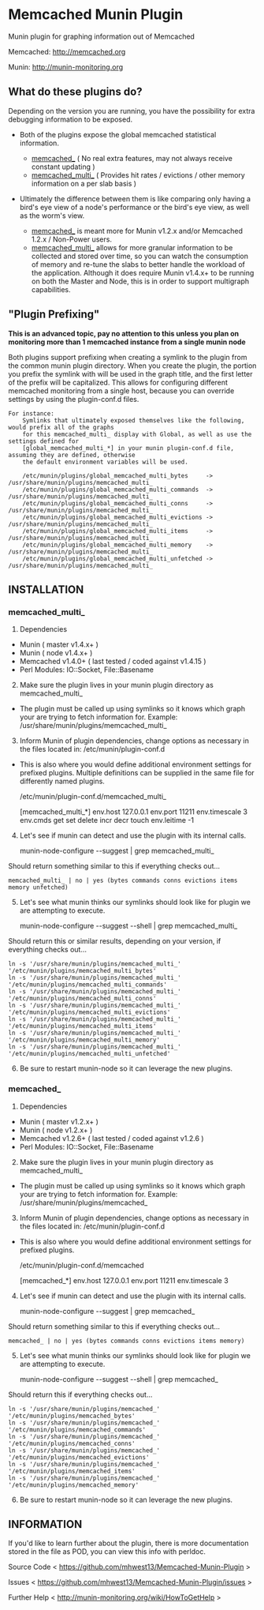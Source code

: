 Memcached Munin Plugin
============================

Munin plugin for graphing information out of Memcached

Memcached: http://memcached.org

Munin: http://munin-monitoring.org


## What do these plugins do?

 Depending on the version you are running, you have the possibility for extra debugging information to be exposed.  
  * Both of the plugins expose the global memcached statistical information.  
    
    * [memcached_](README.md#memcached_) ( No real extra features, may not always receive constant updating )  
    * [memcached_multi_](README.md#memcached_multi_) ( Provides hit rates / evictions / other memory information on a per slab basis )  

  * Ultimately the difference between them is like comparing only having a bird's eye view of a node's performance
    or the bird's eye view, as well as the worm's view.
    * [memcached_](README.md#memcached_) is meant more for Munin v1.2.x and/or Memcached 1.2.x / Non-Power users.
    * [memcached_multi_](README.md#memcached_multi_) allows for more granular information to be collected and stored over time, so you can watch the
      consumption of memory and re-tune the slabs to better handle the workload of the application. Although it does require
      Munin v1.4.x+ to be running on both the Master and Node, this is in order to support multigraph capabilities.


## "Plugin Prefixing"

  **This is an advanced topic, pay no attention to this unless you plan on monitoring more than 1 memcached instance from a single munin node**

  Both plugins support prefixing when creating a symlink to the plugin from the common munin plugin directory.
  When you create the plugin, the portion you prefix the symlink with will be used in the graph title, and the
  first letter of the prefix will be capitalized. This allows for configuring different memcached monitoring
  from a single host, because you can override settings by using the plugin-conf.d files.

    For instance:
        Symlinks that ultimately exposed themselves like the following, would prefix all of the graphs
        for this memcached_multi_ display with Global, as well as use the settings defined for
        [global_memcached_multi_*] in your munin plugin-conf.d file, assuming they are defined, otherwise
        the default environment variables will be used.

        /etc/munin/plugins/global_memcached_multi_bytes     -> /usr/share/munin/plugins/memcached_multi_
        /etc/munin/plugins/global_memcached_multi_commands  -> /usr/share/munin/plugins/memcached_multi_
        /etc/munin/plugins/global_memcached_multi_conns     -> /usr/share/munin/plugins/memcached_multi_
        /etc/munin/plugins/global_memcached_multi_evictions -> /usr/share/munin/plugins/memcached_multi_
        /etc/munin/plugins/global_memcached_multi_items     -> /usr/share/munin/plugins/memcached_multi_
        /etc/munin/plugins/global_memcached_multi_memory    -> /usr/share/munin/plugins/memcached_multi_
        /etc/munin/plugins/global_memcached_multi_unfetched -> /usr/share/munin/plugins/memcached_multi_


INSTALLATION
------------

### memcached_multi_

1) Dependencies
  * Munin ( master v1.4.x+ )
  * Munin ( node v1.4.x+ )
  * Memcached v1.4.0+ ( last tested / coded against v1.4.15 )
  * Perl Modules: IO::Socket, File::Basename

2) Make sure the plugin lives in your munin plugin directory as memcached_multi_
  * The plugin must be called up using symlinks so it knows which graph your are trying to fetch information for.
  Example: /usr/share/munin/plugins/memcached_multi_

3) Inform Munin of plugin dependencies, change options as necessary in the files located in: /etc/munin/plugin-conf.d
  * This is also where you would define additional environment settings for prefixed plugins. Multiple definitions can
    be supplied in the same file for differently named plugins.

    /etc/munin/plugin-conf.d/memcached_multi_

    [memcached_multi_*]
    env.host 127.0.0.1
    env.port 11211
    env.timescale 3
    env.cmds get set delete incr decr touch
    env.leitime -1

4) Let's see if munin can detect and use the plugin with its internal calls.

    munin-node-configure --suggest | grep memcached_multi_

Should return something similar to this if everything checks out...

    memcached_multi_ | no | yes (bytes commands conns evictions items memory unfetched)

5) Let's see what munin thinks our symlinks should look like for plugin we are attempting to execute.

    munin-node-configure --suggest --shell | grep memcached_multi_

Should return this or similar results, depending on your version, if everything checks out...

    ln -s '/usr/share/munin/plugins/memcached_multi_' '/etc/munin/plugins/memcached_multi_bytes'
    ln -s '/usr/share/munin/plugins/memcached_multi_' '/etc/munin/plugins/memcached_multi_commands'
    ln -s '/usr/share/munin/plugins/memcached_multi_' '/etc/munin/plugins/memcached_multi_conns'
    ln -s '/usr/share/munin/plugins/memcached_multi_' '/etc/munin/plugins/memcached_multi_evictions'
    ln -s '/usr/share/munin/plugins/memcached_multi_' '/etc/munin/plugins/memcached_multi_items'
    ln -s '/usr/share/munin/plugins/memcached_multi_' '/etc/munin/plugins/memcached_multi_memory'
    ln -s '/usr/share/munin/plugins/memcached_multi_' '/etc/munin/plugins/memcached_multi_unfetched'

6) Be sure to restart munin-node so it can leverage the new plugins.


### memcached_

1) Dependencies
  * Munin ( master v1.2.x+ )
  * Munin ( node v1.2.x+ )
  * Memcached v1.2.6+ ( last tested / coded against v1.2.6 )
  * Perl Modules: IO::Socket, File::Basename

2) Make sure the plugin lives in your munin plugin directory as memcached_multi_
  * The plugin must be called up using symlinks so it knows which graph your are trying to fetch information for.
  Example: /usr/share/munin/plugins/memcached_

3) Inform Munin of plugin dependencies, change options as necessary in the files located in: /etc/munin/plugin-conf.d
  * This is also where you would define additional environment settings for prefixed plugins.

    /etc/munin/plugin-conf.d/memcached

    [memcached_*]
    env.host 127.0.0.1
    env.port 11211
    env.timescale 3

4) Let's see if munin can detect and use the plugin with its internal calls.

    munin-node-configure --suggest | grep memcached_

Should return something similar to this if everything checks out...

    memcached_ | no | yes (bytes commands conns evictions items memory)

5) Let's see what munin thinks our symlinks should look like for plugin we are attempting to execute.

    munin-node-configure --suggest --shell | grep memcached_

Should return this if everything checks out...

    ln -s '/usr/share/munin/plugins/memcached_' '/etc/munin/plugins/memcached_bytes'
    ln -s '/usr/share/munin/plugins/memcached_' '/etc/munin/plugins/memcached_commands'
    ln -s '/usr/share/munin/plugins/memcached_' '/etc/munin/plugins/memcached_conns'
    ln -s '/usr/share/munin/plugins/memcached_' '/etc/munin/plugins/memcached_evictions'
    ln -s '/usr/share/munin/plugins/memcached_' '/etc/munin/plugins/memcached_items'
    ln -s '/usr/share/munin/plugins/memcached_' '/etc/munin/plugins/memcached_memory'

6) Be sure to restart munin-node so it can leverage the new plugins.


INFORMATION
-----------
If you'd like to learn further about the plugin, there is more documentation stored in the
file as POD, you can view this info with perldoc.

Source Code < https://github.com/mhwest13/Memcached-Munin-Plugin >

Issues < https://github.com/mhwest13/Memcached-Munin-Plugin/issues >

Further Help < http://munin-monitoring.org/wiki/HowToGetHelp >
